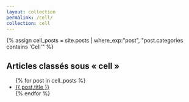 ```yaml
---
layout: collection
permalink: /cell/
collection: cell
---
```


{% assign cell_posts = site.posts | where_exp:"post", "post.categories contains 'Cell'" %}

<h2>Articles classés sous « cell »</h2>
<ul>
  {% for post in cell_posts %}
    <li>
      <a href="{{ site.baseurl }}">{{ post.title }}</a>
    </li>
  {% endfor %}
</ul>
